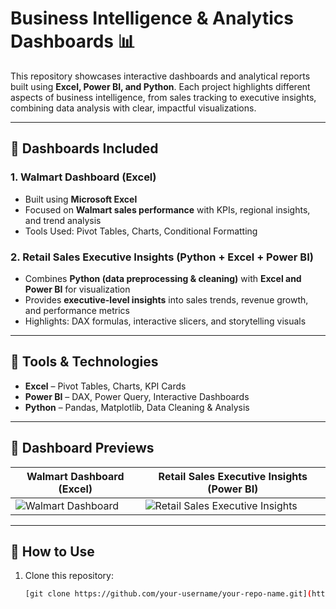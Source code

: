# Business Intelligence & Analytics Dashboards 📊

This repository showcases interactive dashboards and analytical reports built using **Excel, Power BI, and Python**. Each project highlights different aspects of business intelligence, from sales tracking to executive insights, combining data analysis with clear, impactful visualizations.

---

## 🔹 Dashboards Included

### 1. Walmart Dashboard (Excel)
- Built using **Microsoft Excel**  
- Focused on **Walmart sales performance** with KPIs, regional insights, and trend analysis  
- Tools Used: Pivot Tables, Charts, Conditional Formatting  

### 2. Retail Sales Executive Insights (Python + Excel + Power BI)
- Combines **Python (data preprocessing & cleaning)** with **Excel and Power BI** for visualization  
- Provides **executive-level insights** into sales trends, revenue growth, and performance metrics  
- Highlights: DAX formulas, interactive slicers, and storytelling visuals  

---

## 🔹 Tools & Technologies
- **Excel** – Pivot Tables, Charts, KPI Cards  
- **Power BI** – DAX, Power Query, Interactive Dashboards  
- **Python** – Pandas, Matplotlib, Data Cleaning & Analysis  

---

## 🔹 Dashboard Previews
| Walmart Dashboard (Excel) | Retail Sales Executive Insights (Power BI) |
|----------------------------|--------------------------------------------|
| ![Walmart Dashboard]() | ![Retail Sales Executive Insights]() |

---

## 🔹 How to Use
1. Clone this repository:
   ```bash
   [git clone https://github.com/your-username/your-repo-name.git](https://github.com/arshavardhan/dashboard.git)
